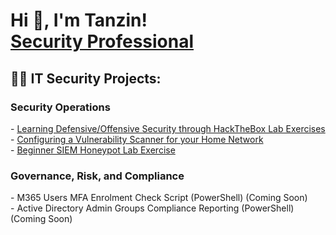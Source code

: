 <h1>Hi 👋, I'm Tanzin! <br/><a href="https://www.linkedin.com/in/tanzin-h/">Security Professional</a></h1>

<h2>👨‍💻 IT Security Projects:</h2>
<h3>Security Operations</h3>
  - <a href="https://github.com/thossa000/HackTheBox"> Learning Defensive/Offensive Security through HackTheBox Lab Exercises</a> <br>
  - <a href="https://medium.com/@tanzinh/using-nessus-essentials-to-secure-home-network-vulnerability-management-9dbd2477173e"> Configuring a Vulnerability Scanner for your Home Network</a> <br>
  - <a href="https://medium.com/@tanzinh/azure-sentinel-creating-map-with-live-attacks-siem-beginner-lab-480f55754723"> Beginner SIEM Honeypot Lab Exercise</a> 

<h3>Governance, Risk, and Compliance</h3>
- <!<- a href="https://github.com/thossa000/HackTheBox"> M365 Users MFA Enrolment Check Script (PowerShell) (Coming Soon)</a> <br>
- <!<-a href="https://github.com/thossa000/HackTheBox"> Active Directory Admin Groups Compliance Reporting (PowerShell) (Coming Soon)</a> <br>
